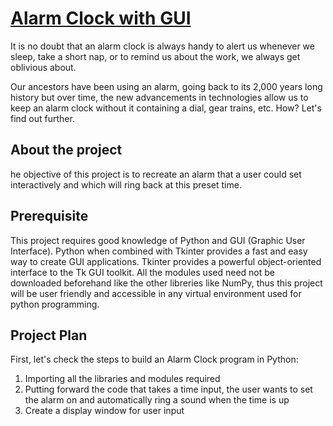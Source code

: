 # [Alarm Clock with GUI](https://data-flair.training/blogs/python-project-ideas)
It is no doubt that an alarm clock is always handy to alert us whenever we 
sleep, take a short nap, or to remind us about the work, we always get 
oblivious about.

Our ancestors have been using an alarm, going back to its 2,000 years long
history but over time, the new advancements in technologies allow us to keep
an alarm clock without it containing a dial, gear trains, etc. How? Let's find
out further.

## About the project
he objective of this project is to recreate an alarm that a user could set
interactively and which will ring back at this preset time.

## Prerequisite
This project requires good knowledge of Python and GUI (Graphic User Interface). 
Python when combined with Tkinter provides a fast and easy way to create GUI
applications. Tkinter provides a powerful object-oriented interface to the Tk
GUI toolkit. All  the modules used need not be downloaded beforehand like the
other libreries like NumPy, thus this project will be user friendly and
accessible in any virtual environment used for python programming.

## Project Plan
First, let's check the steps to build an Alarm Clock program in Python:

1. Importing all the libraries and modules required
1. Putting forward the code that takes a time input, the user wants to set the
alarm on and automatically ring a sound when the time is up
1. Create a display window for user input

